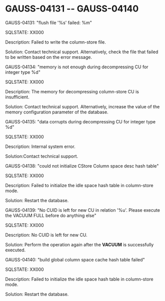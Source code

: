 # GAUSS-04131 -- GAUSS-04140<a name="EN-US_TOPIC_0302073480"></a>

GAUSS-04131: "flush file '%s' failed: %m"

SQLSTATE: XX000

Description: Failed to write the column-store file.

Solution: Contact technical support. Alternatively, check the file that failed to be written based on the error message.

GAUSS-04134: "memory is not enough during decompressing CU for integer type %d"

SQLSTATE: XX000

Description: The memory for decompressing column-store CU is insufficient.

Solution: Contact technical support. Alternatively, increase the value of the memory configuration parameter of the database.

GAUSS-04135: "data corrupts during decompressing CU for integer type %d"

SQLSTATE: XX000

Description: Internal system error.

Solution:Contact technical support.

GAUSS-04138: "could not initialize CStore Column space desc hash table"

SQLSTATE: XX000

Description: Failed to initialize the idle space hash table in column-store mode.

Solution: Restart the database.

GAUSS-04139: "No CUID is left for new CU in relation '%u'. Please execute the VACUUM FULL before do anything else"

SQLSTATE: XX000

Description: No CUID is left for new CU.

Solution: Perform the operation again after the  **VACUUM**  is successfully executed.

GAUSS-04140: "build global column space cache hash table failed"

SQLSTATE: XX000

Description: Failed to initialize the idle space hash table in column-store mode.

Solution: Restart the database.

